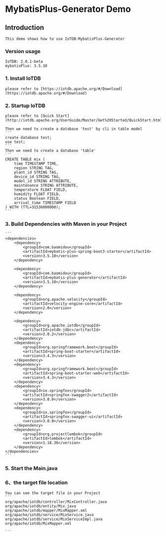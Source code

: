<!--

    Licensed to the Apache Software Foundation (ASF) under one
    or more contributor license agreements.  See the NOTICE file
    distributed with this work for additional information
    regarding copyright ownership.  The ASF licenses this file
    to you under the Apache License, Version 2.0 (the
    "License"); you may not use this file except in compliance
    with the License.  You may obtain a copy of the License at

        http://www.apache.org/licenses/LICENSE-2.0

    Unless required by applicable law or agreed to in writing,
    software distributed under the License is distributed on an
    "AS IS" BASIS, WITHOUT WARRANTIES OR CONDITIONS OF ANY
    KIND, either express or implied.  See the License for the
    specific language governing permissions and limitations
    under the License.

-->
# MybatisPlus-Generator Demo
## Introduction

    This demo shows how to use IoTDB-MybatisPlus-Generator

### Version usage

    IoTDB: 2.0.1-beta
    mybatisPlus: 3.5.10

### 1. Install IoTDB

    please refer to [https://iotdb.apache.org/#/Download](https://iotdb.apache.org/#/Download)

### 2. Startup IoTDB

    please refer to [Quick Start](http://iotdb.apache.org/UserGuide/Master/Get%20Started/QuickStart.html)
    
    Then we need to create a database 'test' by cli in table model
    ```
    create database test;
    use test;
    ```
    Then we need to create a database 'table'
    ```
    CREATE TABLE mix (
        time TIMESTAMP TIME,
        region STRING TAG,
        plant_id STRING TAG,
        device_id STRING TAG,
        model_id STRING ATTRIBUTE,
        maintenance STRING ATTRIBUTE,
        temperature FLOAT FIELD,
        humidity FLOAT FIELD,
        status Boolean FIELD,
        arrival_time TIMESTAMP FIELD
    ) WITH (TTL=31536000000);
    ```

### 3. Build Dependencies with Maven in your Project

    ```
    <dependencies>
        <dependency>
            <groupId>com.baomidou</groupId>
            <artifactId>mybatis-plus-spring-boot3-starter</artifactId>
            <version>3.5.10</version>
        </dependency>

        <dependency>
            <groupId>com.baomidou</groupId>
            <artifactId>mybatis-plus-generator</artifactId>
            <version>3.5.10</version>
        </dependency>

        <dependency>
            <groupId>org.apache.velocity</groupId>
            <artifactId>velocity-engine-core</artifactId>
            <version>2.0</version>
        </dependency>

        <dependency>
            <groupId>org.apache.iotdb</groupId>
            <artifactId>iotdb-jdbc</artifactId>
            <version>2.0.2</version>
        </dependency>
        <dependency>
            <groupId>org.springframework.boot</groupId>
            <artifactId>spring-boot-starter</artifactId>
            <version>3.4.3</version>
        </dependency>
        <dependency>
            <groupId>org.springframework.boot</groupId>
            <artifactId>spring-boot-starter-web</artifactId>
            <version>3.4.3</version>
        </dependency>
        <dependency>
            <groupId>io.springfox</groupId>
            <artifactId>springfox-swagger2</artifactId>
            <version>3.0.0</version>
        </dependency>
        <dependency>
            <groupId>io.springfox</groupId>
            <artifactId>springfox-swagger-ui</artifactId>
            <version>3.0.0</version>
        </dependency>
        <dependency>
            <groupId>org.projectlombok</groupId>
            <artifactId>lombok</artifactId>
            <version>1.18.36</version>
        </dependency>
    </dependencies>
    ```

### 5. Start the Main.java

### 6、the target file location

    You can see the target file in your Project
    ```
    org/apache/iotdb/controller/MixController.java
    org/apache/iotdb/entity/Mix.java
    org/apache/iotdb/mapper/MixMapper.xml
    org/apache/iotdb/service/MixService.java  
    org/apache/iotdb/service/MixServiceImpl.java
    org/apache/iotdb/MixMapper.xml

    ```
